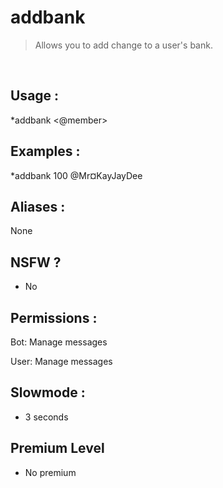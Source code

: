 # addbank

> Allows you to add change to a user's bank.

<br>

## Usage :

*addbank <quantity> <@member>

## Examples :

*addbank 100 @Mr¤KayJayDee

## Aliases :

None

## NSFW ?

- No

## Permissions :

Bot: Manage messages
<br>

User: Manage messages

## Slowmode :

- 3 seconds

## Premium Level

- No premium